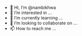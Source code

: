 - 👋 Hi, I’m @nambikhwa
- 👀 I’m interested in ...
- 🌱 I’m currently learning ...
- 💞️ I’m looking to collaborate on ...
- 📫 How to reach me ...

<!---
nambikhwa/nambikhwa is a ✨ special ✨ repository because its `README.md` (this file) appears on your GitHub profile.
You can click the Preview link to take a look at your changes.
--->
